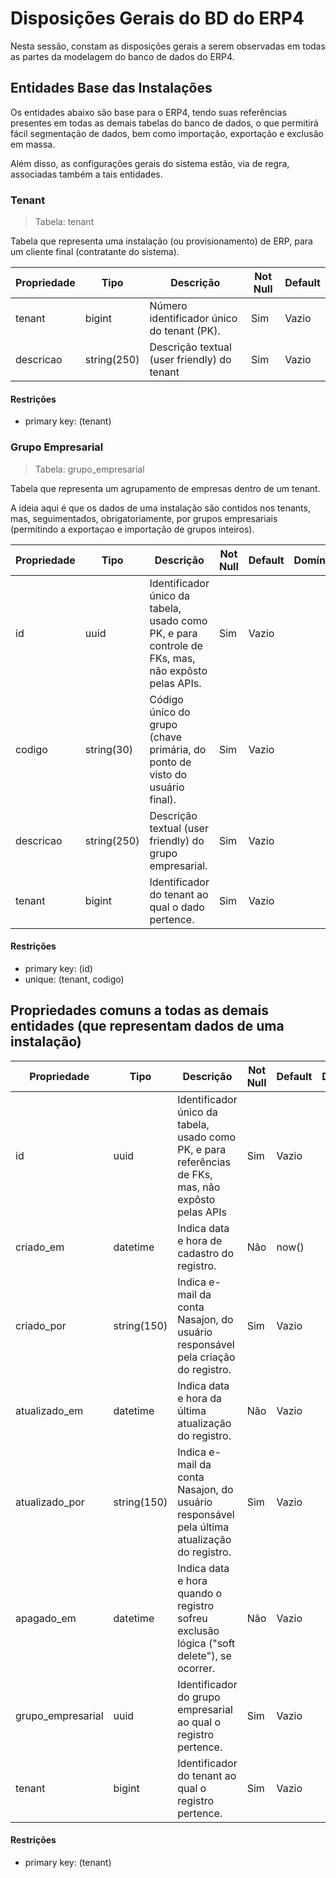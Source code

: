 # Disposições Gerais do BD do ERP4

Nesta sessão, constam as disposições gerais a serem observadas em todas as partes da modelagem do banco de dados do ERP4.

## Entidades Base das Instalações

Os entidades abaixo são base para o ERP4, tendo suas referências presentes em todas as demais tabelas do banco de dados, o que permitirá fácil segmentação de dados, bem como importação, exportação e exclusão em massa.

Além disso, as configurações gerais do sistema estão, via de regra, associadas também a tais entidades.

### Tenant

> Tabela: tenant

Tabela que representa uma instalação (ou provisionamento) de ERP, para um cliente final (contratante do sistema).

| Propriedade | Tipo        | Descrição                                   | Not Null | Default |
| ----------- | ----------- | ------------------------------------------- | -------- | ------- |
| tenant      | bigint      | Número identificador único do tenant (PK).  | Sim      | Vazio   |
| descricao   | string(250) | Descrição textual (user friendly) do tenant | Sim      | Vazio   |

#### Restrições

* primary key: (tenant)

### Grupo Empresarial

> Tabela: grupo_empresarial

Tabela que representa um agrupamento de empresas dentro de um tenant.

A ideia aqui é que os dados de uma instalação são contidos nos tenants, mas, seguimentados, obrigatoriamente, por grupos empresariais (permitindo a exportaçao e importação de grupos inteiros).

| Propriedade | Tipo        | Descrição                                                                                          | Not Null | Default | Domínio |
| ----------- | ----------- | -------------------------------------------------------------------------------------------------- | -------- | ------- | ------- |
| id          | uuid        | Identificador único da tabela, usado como PK, e para controle de FKs, mas, não expôsto pelas APIs. | Sim      | Vazio   |         |
| codigo      | string(30)  | Código único do grupo (chave primária, do ponto de visto do usuário final).                        | Sim      | Vazio   |         |
| descricao   | string(250) | Descrição textual (user friendly) do grupo empresarial.                                            | Sim      | Vazio   |         |
| tenant      | bigint      | Identificador do tenant ao qual o dado pertence.                                                   | Sim      | Vazio   |         |

#### Restrições

* primary key: (id)
* unique: (tenant, codigo)

## Propriedades comuns a todas as demais entidades (que representam dados de uma instalação)

| Propriedade       | Tipo        | Descrição                                                                                            | Not Null | Default | Domínio |
| ----------------- | ----------- | ---------------------------------------------------------------------------------------------------- | -------- | ------- | ------- |
| id                | uuid        | Identificador único da tabela, usado como PK, e para referências de FKs, mas, não expôsto pelas APIs | Sim      | Vazio   |         |
| criado_em         | datetime    | Indica data e hora de cadastro do registro.                                                          | Não      | now()   |         |
| criado_por        | string(150) | Indica e-mail da conta Nasajon, do usuário responsável pela criação do registro.                     | Sim      | Vazio   |         |
| atualizado_em     | datetime    | Indica data e hora da última atualização do registro.                                                | Não      | Vazio   |         |
| atualizado_por    | string(150) | Indica e-mail da conta Nasajon, do usuário responsável pela última atualização do registro.          | Sim      | Vazio   |         |
| apagado_em        | datetime    | Indica data e hora quando o registro sofreu exclusão lógica ("soft delete"), se ocorrer.             | Não      | Vazio   |         |
| grupo_empresarial | uuid        | Identificador do grupo empresarial ao qual o registro pertence.                                      | Sim      | Vazio   |         |
| tenant            | bigint      | Identificador do tenant ao qual o registro pertence.                                                 | Sim      | Vazio   |         |

#### Restrições

* primary key: (tenant)
